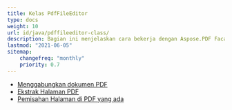 ```yaml
---
title: Kelas PdfFileEditor
type: docs
weight: 10
url: id/java/pdffileeditor-class/
description: Bagian ini menjelaskan cara bekerja dengan Aspose.PDF Facades menggunakan kelas PdfFileEditor.
lastmod: "2021-06-05"
sitemap:
    changefreq: "monthly"
    priority: 0.7
---
```


- [Menggabungkan dokumen PDF](/pdf/java/concatenate-pdf-documents/)
- [Ekstrak Halaman PDF](/pdf/java/extract-pdf-pages/)
- [Pemisahan Halaman di PDF yang ada](/pdf/java/page-break-in-existing-pdf/)